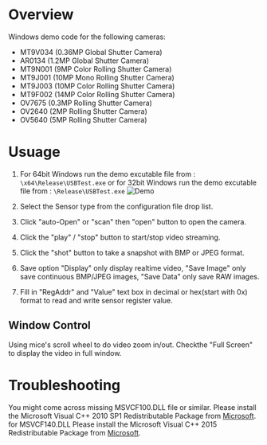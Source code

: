 # Overview

Windows demo code for the following cameras:

- MT9V034 (0.36MP Global Shutter Camera)
- AR0134  (1.2MP Global Shutter Camera)
- MT9N001 (9MP Color Rolling Shutter Camera)
- MT9J001 (10MP Mono Rolling Shutter Camera)
- MT9J003 (10MP Color Rolling Shutter Camera)
- MT9F002 (14MP Color Rolling Shutter Camera)
- OV7675  (0.3MP Rolling Shutter Camera)
- OV2640  (2MP Rolling Shutter Camera)
- OV5640  (5MP Rolling Shutter Camera)


# Usuage

1. For 64bit Windows run the demo excutable file from : ``` \x64\Release\USBTest.exe ```
or for 32bit Windows run the demo excutable file from : ``` \Release\USBTest.exe ```
![Demo][Demo]

[Demo]:http://www.arducam.com/wp-content/uploads/2017/09/USB_Camera_Demo.jpg "Demo"


2. Select the Sensor type from the configuration file drop list.

3. Click "auto-Open" or "scan" then "open" button to open the camera.

4. Click the "play" / "stop" button to start/stop video streaming. 

5. Click the "shot" button to take a snapshot with BMP or JPEG format.

6. Save option "Display" only display realtime video, "Save Image" only save continuous BMP/JPEG images, "Save Data" only save RAW images.

7. Fill in "RegAddr" and "Value" text box in decimal or hex(start with 0x) format to read and write sensor register value.


## Window Control
Using mice's scroll wheel to do video zoom in/out.
Checkthe "Full Screen" to display the video in full window.


# Troubleshooting
You might come across missing MSVCF100.DLL file or similar.
Please install the Microsoft Visual C++ 2010 SP1 Redistributable Package from
[Microsoft](https://www.microsoft.com/en-US/download/details.aspx?id=8328).
for MSVCF140.DLL
Please install the Microsoft Visual C++ 2015 Redistributable Package from
[Microsoft](https://www.microsoft.com/en-us/download/details.aspx?id=48145).


